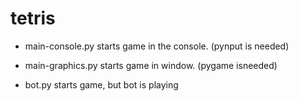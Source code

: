 # tetris

* main-console.py 
starts game in the console. (pynput is needed)

* main-graphics.py
starts game in window. (pygame isneeded)

* bot.py
starts game, but bot is playing